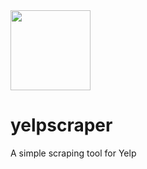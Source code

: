 <img src=".\yelphelp\images\yelphellp.png" width="128"/>

# yelpscraper
A simple scraping tool for Yelp
